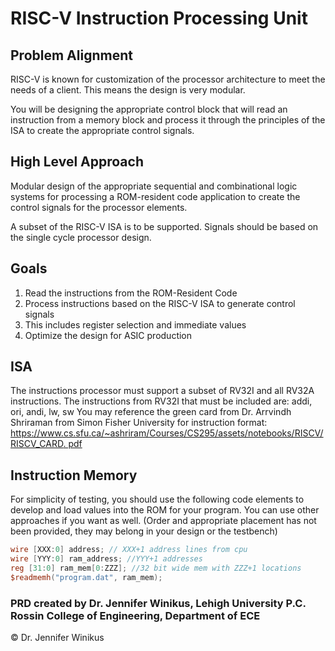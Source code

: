 # RISC-V Instruction Processing Unit

## Problem Alignment
RISC-V is known for customization of the processor architecture to meet the needs of a
client. This means the design is very modular.

You will be designing the appropriate control block that will read an instruction from a
memory block and process it through the principles of the ISA to create the appropriate
control signals.

## High Level Approach
Modular design of the appropriate sequential and combinational logic systems for
processing a ROM-resident code application to create the control signals for the
processor elements.

A subset of the RISC-V ISA is to be supported. Signals should be based on the single
cycle processor design.

## Goals
1. Read the instructions from the ROM-Resident Code
2. Process instructions based on the RISC-V ISA to generate control signals
3. This includes register selection and immediate values
4. Optimize the design for ASIC production

## ISA
The instructions processor must support a subset of RV32I and all RV32A instructions.
The instructions from RV32I that must be included are: addi, ori, andi, lw, sw
You may reference the green card from Dr. Arrvindh Shriraman from Simon Fisher
University for instruction format: [https://www.cs.sfu.ca/~ashriram/Courses/CS295/assets/notebooks/RISCV/RISCV_CARD.
pdf]()

## Instruction Memory
For simplicity of testing, you should use the following code elements to develop and load
values into the ROM for your program. You can use other approaches if you want as well.
(Order and appropriate placement has not been provided, they may belong in your design
or the testbench)

```Verilog
wire [XXX:0] address; // XXX+1 address lines from cpu
wire [YYY:0] ram_address; //YYY+1 addresses
reg [31:0] ram_mem[0:ZZZ]; //32 bit wide mem with ZZZ+1 locations
$readmemh("program.dat", ram_mem);
```
### PRD created by Dr. Jennifer Winikus, Lehigh University P.C. Rossin College of Engineering, Department of ECE
&copy; Dr. Jennifer Winikus
